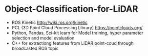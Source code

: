 # Object-Classification-for-LiDAR


- ROS Kinetic  http://wiki.ros.org/kinetic
- PCL (3D Point Cloud Processing Library)  https://pointclouds.org/
- Python, Pandas, Sci-kit learn for Model training, hyper parameter selection and model evaluation 
- C++ for extractiong features from LiDAR point-coud through broadcasted ROS topic
